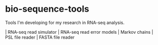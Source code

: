 # bio-sequence-tools

Tools I'm developing for my research in RNA-seq analysis.  

|   RNA-seq read simulator
|   RNA-seq read error models 
|   Markov chains
|   PSL file reader 
|   FASTA file reader
